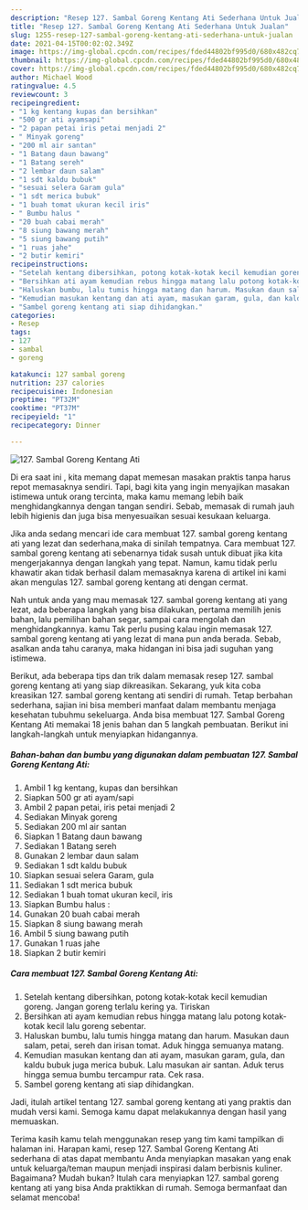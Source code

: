 ```yaml
---
description: "Resep 127. Sambal Goreng Kentang Ati Sederhana Untuk Jualan"
title: "Resep 127. Sambal Goreng Kentang Ati Sederhana Untuk Jualan"
slug: 1255-resep-127-sambal-goreng-kentang-ati-sederhana-untuk-jualan
date: 2021-04-15T00:02:02.349Z
image: https://img-global.cpcdn.com/recipes/fded44802bf995d0/680x482cq70/127-sambal-goreng-kentang-ati-foto-resep-utama.jpg
thumbnail: https://img-global.cpcdn.com/recipes/fded44802bf995d0/680x482cq70/127-sambal-goreng-kentang-ati-foto-resep-utama.jpg
cover: https://img-global.cpcdn.com/recipes/fded44802bf995d0/680x482cq70/127-sambal-goreng-kentang-ati-foto-resep-utama.jpg
author: Michael Wood
ratingvalue: 4.5
reviewcount: 3
recipeingredient:
- "1 kg kentang kupas dan bersihkan"
- "500 gr ati ayamsapi"
- "2 papan petai iris petai menjadi 2"
- " Minyak goreng"
- "200 ml air santan"
- "1 Batang daun bawang"
- "1 Batang sereh"
- "2 lembar daun salam"
- "1 sdt kaldu bubuk"
- "sesuai selera Garam gula"
- "1 sdt merica bubuk"
- "1 buah tomat ukuran kecil iris"
- " Bumbu halus "
- "20 buah cabai merah"
- "8 siung bawang merah"
- "5 siung bawang putih"
- "1 ruas jahe"
- "2 butir kemiri"
recipeinstructions:
- "Setelah kentang dibersihkan, potong kotak-kotak kecil kemudian goreng. Jangan goreng terlalu kering ya. Tiriskan"
- "Bersihkan ati ayam kemudian rebus hingga matang lalu potong kotak-kotak kecil lalu goreng sebentar."
- "Haluskan bumbu, lalu tumis hingga matang dan harum. Masukan daun salam, petai, sereh dan irisan tomat. Aduk hingga semuanya matang."
- "Kemudian masukan kentang dan ati ayam, masukan garam, gula, dan kaldu bubuk juga merica bubuk. Lalu masukan air santan. Aduk terus hingga semua bumbu tercampur rata. Cek rasa."
- "Sambel goreng kentang ati siap dihidangkan."
categories:
- Resep
tags:
- 127
- sambal
- goreng

katakunci: 127 sambal goreng 
nutrition: 237 calories
recipecuisine: Indonesian
preptime: "PT32M"
cooktime: "PT37M"
recipeyield: "1"
recipecategory: Dinner

---
```



![127. Sambal Goreng Kentang Ati](https://img-global.cpcdn.com/recipes/fded44802bf995d0/680x482cq70/127-sambal-goreng-kentang-ati-foto-resep-utama.jpg)

Di era  saat ini , kita memang dapat memesan masakan praktis tanpa harus repot memasaknya sendiri. Tapi, bagi kita yang ingin menyajikan masakan istimewa untuk orang tercinta, maka kamu memang lebih baik menghidangkannya dengan tangan sendiri. Sebab, memasak di rumah jauh lebih higienis dan juga bisa menyesuaikan sesuai kesukaan keluarga.

Jika anda sedang mencari ide cara membuat 127. sambal goreng kentang ati yang lezat dan sederhana,maka di sinilah tempatnya. Cara membuat 127. sambal goreng kentang ati  sebenarnya tidak susah untuk dibuat jika kita mengerjakannya dengan langkah yang tepat. Namun, kamu tidak perlu khawatir akan tidak berhasil dalam memasaknya 
karena di artikel ini kami akan mengulas 127. sambal goreng kentang ati dengan cermat.  



Nah untuk anda yang mau memasak 127. sambal goreng kentang ati yang lezat, ada beberapa langkah yang bisa dilakukan, pertama memilih jenis bahan, lalu pemilihan bahan segar, sampai cara mengolah dan menghidangkannya. kamu Tak perlu pusing kalau ingin memasak 127. sambal goreng kentang ati yang lezat di mana pun anda berada. Sebab, asalkan anda  tahu caranya, maka hidangan ini bisa jadi suguhan yang istimewa.

Berikut, ada beberapa tips dan trik dalam memasak resep 127. sambal goreng kentang ati yang siap dikreasikan. Sekarang, yuk kita coba kreasikan 127. sambal goreng kentang ati sendiri di rumah. Tetap berbahan sederhana, sajian ini bisa memberi manfaat dalam membantu menjaga kesehatan tubuhmu sekeluarga. Anda bisa membuat 127. Sambal Goreng Kentang Ati memakai 18 jenis bahan dan 5 langkah pembuatan. Berikut ini langkah-langkah untuk menyiapkan hidangannya.

<!--inarticleads1-->

##### Bahan-bahan dan bumbu yang digunakan dalam pembuatan 127. Sambal Goreng Kentang Ati:

1. Ambil 1 kg kentang, kupas dan bersihkan
1. Siapkan 500 gr ati ayam/sapi
1. Ambil 2 papan petai, iris petai menjadi 2
1. Sediakan  Minyak goreng
1. Sediakan 200 ml air santan
1. Siapkan 1 Batang daun bawang
1. Sediakan 1 Batang sereh
1. Gunakan 2 lembar daun salam
1. Sediakan 1 sdt kaldu bubuk
1. Siapkan sesuai selera Garam, gula
1. Sediakan 1 sdt merica bubuk
1. Sediakan 1 buah tomat ukuran kecil, iris
1. Siapkan  Bumbu halus :
1. Gunakan 20 buah cabai merah
1. Siapkan 8 siung bawang merah
1. Ambil 5 siung bawang putih
1. Gunakan 1 ruas jahe
1. Siapkan 2 butir kemiri




<!--inarticleads2-->

##### Cara membuat 127. Sambal Goreng Kentang Ati:

1. Setelah kentang dibersihkan, potong kotak-kotak kecil kemudian goreng. Jangan goreng terlalu kering ya. Tiriskan
1. Bersihkan ati ayam kemudian rebus hingga matang lalu potong kotak-kotak kecil lalu goreng sebentar.
1. Haluskan bumbu, lalu tumis hingga matang dan harum. Masukan daun salam, petai, sereh dan irisan tomat. Aduk hingga semuanya matang.
1. Kemudian masukan kentang dan ati ayam, masukan garam, gula, dan kaldu bubuk juga merica bubuk. Lalu masukan air santan. Aduk terus hingga semua bumbu tercampur rata. Cek rasa.
1. Sambel goreng kentang ati siap dihidangkan.




Jadi, itulah artikel tentang  127. sambal goreng kentang ati  yang praktis dan mudah versi kami. Semoga kamu dapat melakukannya dengan hasil yang memuaskan. 

Terima kasih kamu telah menggunakan resep yang tim kami tampilkan di halaman ini. Harapan kami, resep  127. Sambal Goreng Kentang Ati sederhana di atas dapat membantu Anda menyiapkan masakan yang enak untuk keluarga/teman maupun menjadi inspirasi dalam berbisnis kuliner. Bagaimana? Mudah bukan? Itulah cara menyiapkan 127. sambal goreng kentang ati yang bisa Anda praktikkan di rumah. Semoga bermanfaat dan selamat mencoba!

